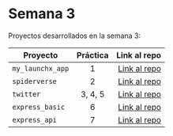 # Semana 3 

Proyectos desarrollados en la semana 3:

| Proyecto | Práctica | Link al repo |
| ------------- |:-------------:| -----:|
|`my_launchx_app`|1|[Link al repo](https://github.com/Tavolordk/my_launchx_app)|
|`spiderverse`|2|[Link al repo](https://github.com/Tavolordk/spiderverse)|
|`twitter`|3, 4, 5|[Link al repo](https://github.com/Tavolordk/twitter)|
|`express_basic`|6|[Link al repo](https://github.com/Tavolordk/express_basic)|
|`express_api`|7|[Link al repo](https://github.com/Tavolordk/express_api)|